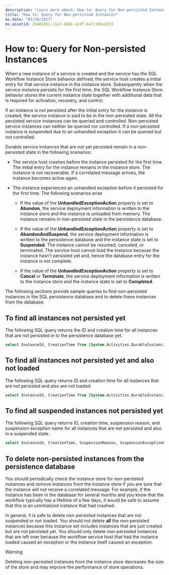 ```yaml
---
description: "Learn more about: How to: Query for Non-persisted Instances"
title: "How to: Query for Non-persisted Instances"
ms.date: "03/30/2017"
ms.assetid: 294019b1-c1a7-4b81-a14f-b47c106cd723
---
```

# How to: Query for Non-persisted Instances

When a new instance of a service is created and the service has the SQL Workflow Instance Store behavior defined, the service host creates a initial entry for that service instance in the instance store. Subsequently when the service instance persists for the first time, the SQL Workflow Instance Store behavior stores the current instance state together with additional data that is required for activation, recovery, and control.

If an instance is not persisted after the initial entry for the instance is created, the service instance is said to be in the non-persisted state. All the persisted service instances can be queried and controlled. Non-persisted service instances can neither be queried nor controlled. If a non-persisted instance is suspended due to an unhandled exception it can be queried but not controlled.

Durable service instances that are not yet persisted remain in a non-persisted state in the following scenarios:

- The service host crashes before the instance persisted for the first time. The initial entry for the instance remains in the instance store. The instance is not recoverable. If a correlated message arrives, the instance becomes active again.

- The instance experiences an unhandled exception before it persisted for the first time. The following scenarios arise

  - If the value of the **UnhandledExceptionAction** property is set to **Abandon**, the service deployment information is written to the instance store and the instance is unloaded from memory. The instance remains in non-persisted state in the persistence database.

  - If the value of the **UnhandledExceptionAction** property is set to **AbandonAndSuspend**, the service deployment information is written to the persistence database and the instance state is set to **Suspended**. The instance cannot be resumed, canceled, or terminated. The service host cannot load the instance because the instance hasn't persisted yet and, hence the database entry for the instance is not complete.

  - If the value of the **UnhandledExceptionAction** property is set to **Cancel** or **Terminate**, the service deployment information is written to the instance store and the instance state is set to **Completed**.

The following sections provide sample queries to find non-persisted instances in the SQL persistence database and to delete these instances from the database.

## To find all instances not persisted yet

The following SQL query returns the ID and creation time for all instances that are not persisted in to the persistence database yet.

```sql
select InstanceId, CreationTime from [System.Activities.DurableInstancing].[Instances] where IsInitialized = 0;
```

## To find all instances not persisted yet and also not loaded

 The following SQL query returns ID and creation time for all instances that are not persisted and also are not loaded.

```sql
select InstanceId, CreationTime from [System.Activities.DurableInstancing].[Instances] where IsInitialized = 0 and CurrentMachine is NULL;
```

## To find all suspended instances not persisted yet

The following SQL query returns ID, creation time, suspension reason, and suspension exception name for all instances that are not persisted and also in a suspended state.

```sql
select InstanceId, CreationTime, SuspensionReason, SuspensionExceptionName from [System.Activities.DurableInstancing].[Instances] where IsInitialized = 0 and IsSuspended = 1;
```

## To delete non-persisted instances from the persistence database

You should periodically check the instance store for non-persisted instances and remove instances from the instance store if you are sure that the instance will not receive a correlated message. For example, if the instance has been in the database for several months and you know that the workflow typically has a lifetime of a few days, it would be safe to assume that this is an uninitialized instance that had crashed.

In general, it is safe to delete non-persisted instances that are not suspended or not loaded. You should not delete **all** the non-persisted instances because this instance set includes instances that are just created but are not persisted yet. You should only delete non-persisted instances that are left over because the workflow service host that had the instance loaded caused an exception or the instance itself caused an exception.

> [!WARNING]
> Deleting non-persisted instances from the instance store decreases the size of the store and may improve the performance of store operations.
